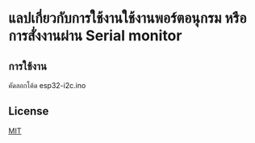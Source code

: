 # แลปเกี่ยวกับการใช้งานใช้งานพอร์ตอนุกรม หรือการสั่งงานผ่าน Serial monitor

## การใช้งาน
คัดลอกโค้ด esp32-i2c.ino


## License
[MIT](https://choosealicense.com/licenses/mit/)
